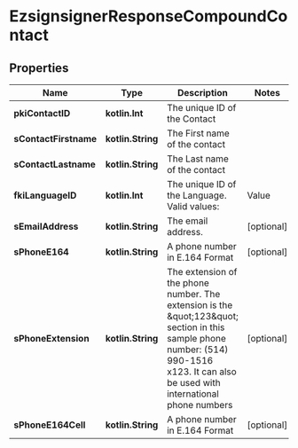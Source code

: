 
# EzsignsignerResponseCompoundContact

## Properties
| Name | Type | Description | Notes |
| ------------ | ------------- | ------------- | ------------- |
| **pkiContactID** | **kotlin.Int** | The unique ID of the Contact |  |
| **sContactFirstname** | **kotlin.String** | The First name of the contact |  |
| **sContactLastname** | **kotlin.String** | The Last name of the contact |  |
| **fkiLanguageID** | **kotlin.Int** | The unique ID of the Language.  Valid values:  |Value|Description| |-|-| |1|French| |2|English| |  |
| **sEmailAddress** | **kotlin.String** | The email address. |  [optional] |
| **sPhoneE164** | **kotlin.String** | A phone number in E.164 Format |  [optional] |
| **sPhoneExtension** | **kotlin.String** | The extension of the phone number.  The extension is the \&quot;123\&quot; section in this sample phone number: (514) 990-1516 x123.  It can also be used with international phone numbers |  [optional] |
| **sPhoneE164Cell** | **kotlin.String** | A phone number in E.164 Format |  [optional] |



